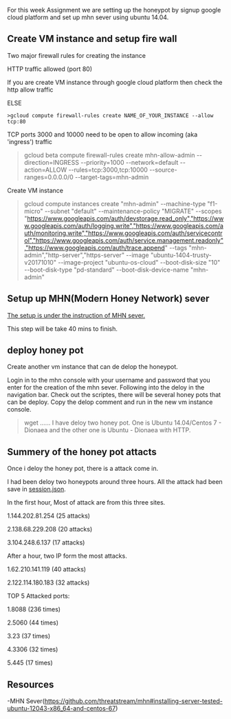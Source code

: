 For this week Assignment we are setting up the honeypot by signup google cloud platform and set up mhn sever using ubuntu 14.04.


## Create VM instance and setup fire wall

Two major firewall rules for creating the instance

HTTP traffic allowed (port 80)

  If you are create VM instance through google cloud platform then check the http allow traffic
  
  ELSE
  
    >gcloud compute firewall-rules create NAME_OF_YOUR_INSTANCE --allow tcp:80


TCP ports 3000 and 10000 need to be open to allow incoming (aka 'ingress') traffic

  >gcloud beta compute firewall-rules create mhn-allow-admin --direction=INGRESS --priority=1000 --network=default --action=ALLOW --rules=tcp:3000,tcp:10000 --source-ranges=0.0.0.0/0 --target-tags=mhn-admin

Create VM instance 

>gcloud compute instances create "mhn-admin" --machine-type "f1-micro" --subnet "default" --maintenance-policy "MIGRATE"  --scopes "https://www.googleapis.com/auth/devstorage.read_only","https://www.googleapis.com/auth/logging.write","https://www.googleapis.com/auth/monitoring.write","https://www.googleapis.com/auth/servicecontrol","https://www.googleapis.com/auth/service.management.readonly","https://www.googleapis.com/auth/trace.append" --tags "mhn-admin","http-server","https-server" --image "ubuntu-1404-trusty-v20171010" --image-project "ubuntu-os-cloud" --boot-disk-size "10" --boot-disk-type "pd-standard" --boot-disk-device-name "mhn-admin"

## Setup up MHN(Modern Honey Network) sever
[The setup is under the instruction of MHN sever.](https://github.com/threatstream/mhn#installing-server-tested-ubuntu-12043-x86_64-and-centos-67)

This step will be take 40 mins to finish.


## deploy honey pot

Create another vm instance that can de delop the honeypot.

Login in to the mhn console with your username and password that you enter for the creation of the mhn sever. Following into the deloy in the navigation bar. Check out the scriptes, there will be several honey pots that can be deploy. Copy the delop comment and run in the new vm instance console.

>wget ......
I have deloy two honey pot. One is Ubuntu 14.04/Centos 7 - Dionaea and the other one is Ubuntu - Dionaea with HTTP.

## Summery of the honey pot attacts

Once i deloy the honey pot, there is a attack come in. 

I had been deloy two honeypots around three hours. All the attack had been save in [session.json](https://github.com/wrongjun/honeypot-tryout/blob/master/session.json).

In the first hour, Most of attack are from this three sites.

  1.144.202.81.254 (25 attacks)
  
  2.138.68.229.208 (20 attacks)
  
  3.104.248.6.137 (17 attacks)
  
After a hour, two IP form the most attacks.

  1.62.210.141.119 (40 attacks)
  
  2.122.114.180.183 (32 attacks)
  
  
TOP 5 Attacked ports:

  1.8088 (236 times)
  
  2.5060 (44 times)
  
  3.23 (37 times)
  
  4.3306 (32 times)
  
  5.445 (17 times)


## Resources
-MHN Sever(https://github.com/threatstream/mhn#installing-server-tested-ubuntu-12043-x86_64-and-centos-67)







